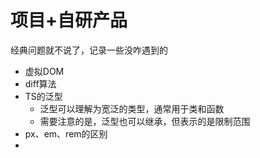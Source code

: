 # 项目+自研产品

经典问题就不说了，记录一些没咋遇到的

+ 虚拟DOM
+ diff算法
+ TS的泛型
    - 泛型可以理解为宽泛的类型，通常用于类和函数
    - 需要注意的是，泛型也可以继承，但表示的是限制范围
+ px、em、rem的区别
+ 